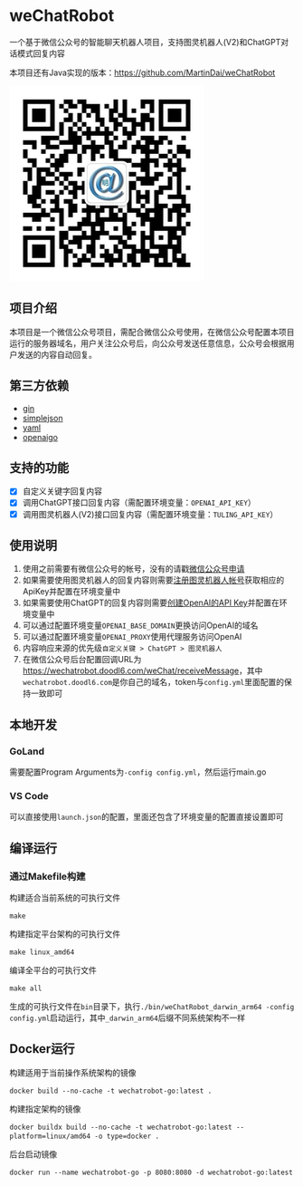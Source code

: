 # weChatRobot

一个基于微信公众号的智能聊天机器人项目，支持图灵机器人(V2)和ChatGPT对话模式回复内容

本项目还有Java实现的版本：<https://github.com/MartinDai/weChatRobot>

![qrcode](cmd/static/images/qrcode.jpg "扫码关注，体验智能机器人")

## 项目介绍

  本项目是一个微信公众号项目，需配合微信公众号使用，在微信公众号配置本项目运行的服务器域名，用户关注公众号后，向公众号发送任意信息，公众号会根据用户发送的内容自动回复。
  
## 第三方依赖

- [gin](https://github.com/gin-gonic/gin)
- [simplejson](https://github.com/bitly/go-simplejson)
- [yaml](https://gopkg.in/yaml.v3)
- [openaigo](https://github.com/otiai10/openaigo)

## 支持的功能

+ [x] 自定义关键字回复内容
+ [x] 调用ChatGPT接口回复内容（需配置环境变量：`OPENAI_API_KEY`）
+ [x] 调用图灵机器人(V2)接口回复内容（需配置环境变量：`TULING_API_KEY`）

## 使用说明

1. 使用之前需要有微信公众号的帐号，没有的请戳[微信公众号申请](https://mp.weixin.qq.com/cgi-bin/readtemplate?t=register/step1_tmpl&lang=zh_CN)
2. 如果需要使用图灵机器人的回复内容则需要[注册图灵机器人帐号](http://tuling123.com/register/email.jhtml)获取相应的ApiKey并配置在环境变量中
3. 如果需要使用ChatGPT的回复内容则需要[创建OpenAI的API Key](https://platform.openai.com/account/api-keys)并配置在环境变量中
4. 可以通过配置环境变量`OPENAI_BASE_DOMAIN`更换访问OpenAI的域名
5. 可以通过配置环境变量`OPENAI_PROXY`使用代理服务访问OpenAI
6. 内容响应来源的优先级`自定义关键 > ChatGPT > 图灵机器人`
7. 在微信公众号后台配置回调URL为<https://wechatrobot.doodl6.com/weChat/receiveMessage>，其中`wechatrobot.doodl6.com`是你自己的域名，token与`config.yml`里面配置的保持一致即可

## 本地开发

### GoLand

需要配置Program Arguments为`-config config.yml`，然后运行main.go

### VS Code

可以直接使用`launch.json`的配置，里面还包含了环境变量的配置直接设置即可

## 编译运行

### 通过Makefile构建

构建适合当前系统的可执行文件

```shell
make
```

构建指定平台架构的可执行文件

```shell
make linux_amd64
```

编译全平台的可执行文件

```shell
make all
```

生成的可执行文件在`bin`目录下，执行`./bin/weChatRobot_darwin_arm64 -config config.yml`启动运行，其中`_darwin_arm64`后缀不同系统架构不一样

## Docker运行

构建适用于当前操作系统架构的镜像

```shell
docker build --no-cache -t wechatrobot-go:latest .
```

构建指定架构的镜像

```shell
docker buildx build --no-cache -t wechatrobot-go:latest --platform=linux/amd64 -o type=docker .
```

后台启动镜像

```shell
docker run --name wechatrobot-go -p 8080:8080 -d wechatrobot-go:latest
```
